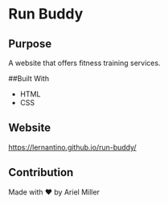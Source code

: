 # Run Buddy 

## Purpose 
A website that offers fitness training services.


##Built With 
* HTML
* CSS


## Website
https://lernantino.github.io/run-buddy/


## Contribution

Made with ❤️ by Ariel Miller 
